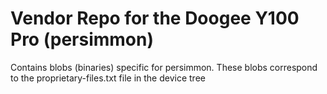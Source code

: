 Vendor Repo for the Doogee Y100 Pro (persimmon)
=======================================

Contains blobs (binaries) specific for persimmon.
These blobs correspond to the proprietary-files.txt file in the device tree
